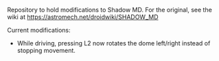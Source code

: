 Repository to hold modifications to Shadow MD. For the original, see the
wiki at https://astromech.net/droidwiki/SHADOW_MD

Current modifications:

- While driving, pressing L2 now rotates the dome left/right instead of
  stopping movement.
